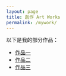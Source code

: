```yaml
---
layout: page
title: 創作 Art Works
permalink: /mywork/
---
```


以下是我的部分作品：

- [作品一](works.md/work1.html)  
- [作品二](works/work2.html)  
- [作品三](works/work3.html)

